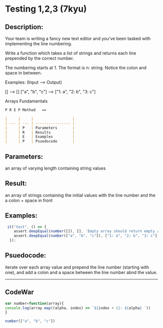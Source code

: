 # Testing 1,2,3 (7kyu)

## Description:

Your team is writing a fancy new text editor and you've been tasked with implementing the line numbering.

Write a function which takes a list of strings and returns each line prepended by the correct number.

The numbering starts at 1. The format is n: string. Notice the colon and space in between.

Examples: (Input --> Output)

[] --> []
["a", "b", "c"] --> ["1: a", "2: b", "3: c"]

Arrays
Fundamentals

```md
P R E P Method   =>

|     |     |                  |
| --- | --- | ---------------- |
|     | P   | Parameters       |
|     | R   | Results          |
|     | E   | Examples         |
|     | P   | Psuedocode       |
```
## Parameters: 
an array of varying length containing string values
## Result: 
an array of strings containing the initial values with the line number and the a colon + space in front 
## Examples: 
```js
 it("test", () => {
    assert.deepEqual(number([]), [], 'Empty array should return empty array');
    assert.deepEqual(number(["a", "b", "c"]), ["1: a", "2: b", "3: c"], 'Return the correct line numbers');                
  });
```
## Psuedocode: 
iterate over each array value and prepend the line number (starting with one), and add a colon and a space between the line number abnd the value.

---


## CodeWar

  ```js
var number=function(array){
  console.log(array.map((alpha, index) => `${index + 1}: ${alpha} `))
}

number(["a", "b", "c"])
```